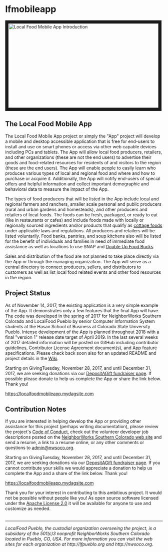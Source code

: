 # lfmobileapp

<a href="http://www.youtube.com/watch?feature=player_embedded&v=5OLwv4ctZV8" target="_blank"> <img src="https://img.youtube.com/vi/5OLwv4ctZV8/maxresdefault.jpg" alt="Local Food Mobile App Introduction" width="480" height="270" border="10"/></a>

## The Local Food Mobile App

The Local Food Mobile App project or simply the "App" project will develop a mobile and desktop accessible application that is free for end-users to install and use on smart phones or access via other web capable devices including PCs and tablets. The App will allow local food producers, retailers, and other organizations (these are not the end users) to advertise their goods and food-related resources for residents of and visitors to the region (these are the end users). The App will enable people to easily learn who produces various types of local and regional food and where and how to purchase or acquire it. Additionally, the App will notify end-users of special offers and helpful information and collect important demographic and behavioral data to measure the impact of the App.

The types of food producers that will be listed in the App include local and regional farmers and ranchers, smaller scale personal and public producers (rural and urban gardens and homesteads), and other producers and retailers of local foods. The foods can be fresh, packaged, or ready to eat (like in restaurants or cafes) and include foods made with locally or regionally sourced ingredients and/or products that qualify as [cottage foods](http://cofarmtomarket.com/value-added-products/cottage-foods/) under applicable laws and regulations. All producers and retailers will be listed voluntarily. Food banks, pantries, and soup kitchens also will be listed for the benefit of individuals and families in need of immediate food assistance as well as locations to use SNAP and [Double Up Food Bucks](https://doubleupcolorado.org).

Sales and distribution of the food are not planned to take place directly via the App or through the managing organization. The App will serve as a central directory to connect producers, sellers, and distributors to customers as well as list local food related events and other food resources in the region.

## Project Status

As of November 14, 2017, the existing application is a very simple example of the App. It demonstrates only a few features that the final App will have. The code was developed in the spring of 2017 for NeighborWorks Southern Colorado and LocalFood Pueblo by senior Computer Information System students at the Hasan School of Business at Colorado State University Pueblo. Intense development of the App is planned throughout 2018 with a final "version 1" release date target of April 2019. In the last several weeks of 2017 detailed information will be posted on GitHub including contributor guidelines, Contributor License Agreement document(s), and App feature specifications. Please check back soon also for an updated README and project details in the [Wiki](https://github.com/LocalFoodPueblo/lfmobileapp/wiki).

Starting on GivingTuesday, November 28, 2017, and until December 31, 2017, we are seeking donations via our [DepositAGift fundraiser page](https://localfoodmobileapp.mydagsite.com). If possible please donate to help us complete the App or share the link below. Thank you!

https://localfoodmobileapp.mydagsite.com

## Contribution Notes

If you are interested in helping develop the App or providing other assistance for this project (perhaps writing documentation), please review the project's [Code of Conduct](CODE_OF_CONDUCT.md), check out the volunteer developer job descriptions posted on the [NeighborWorks Southern Colorado web site](http://nwsoco.org/who-we-are/join-our-team.html "Join the Team") and send a resume, a link to a resume online, or any other comments or questions to admin@nwsoco.org.

Starting on GivingTuesday, November 28, 2017, and until December 31, 2017, we are seeking donations via our [DepositAGift fundraiser page](https://localfoodmobileapp.mydagsite.com). If you cannot contribute your skills we would appreciate a donation to help us complete the App and a share of the link below. Thank you!

https://localfoodmobileapp.mydagsite.com

Thank you for your interest in contributing to this ambitious project. It would not be possible without people like you! As open source software licensed under the [Apache License 2.0](http://www.apache.org/licenses/LICENSE-2.0) it will be available for anyone to use and customize as needed.<br>
<br>
<hr><em>LocalFood Pueblo, the custodial organization overseeing the project, is a subsidary of the 501(c)3 nonprofit NeighborWorks Southern Colorado located in Pueblo, CO, USA. For more information you can visit the web sites for each organization at http://lfpueblo.org and http://nwsoco.org.</em>
